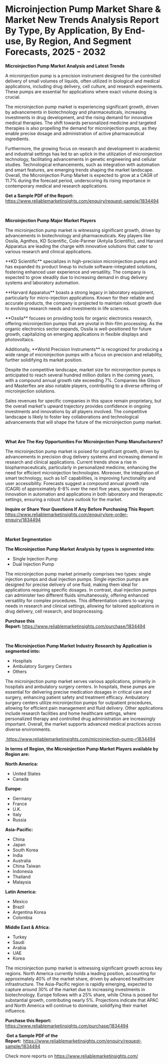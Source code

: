 <p><h1>Microinjection Pump Market Share & Market New Trends Analysis Report By Type, By Application, By End-use, By Region, And Segment Forecasts, 2025 - 2032</h1></p><p><strong>Microinjection Pump Market Analysis and Latest Trends</strong></p>
<p><p>A microinjection pump is a precision instrument designed for the controlled delivery of small volumes of liquids, often utilized in biological and medical applications, including drug delivery, cell culture, and research experiments. These pumps are essential for applications where exact volume dosing is crucial.</p><p>The microinjection pump market is experiencing significant growth, driven by advancements in biotechnology and pharmaceuticals, increasing investments in drug development, and the rising demand for innovative medical therapies. The shift towards personalized medicine and targeted therapies is also propelling the demand for microinjection pumps, as they enable precise dosage and administration of active pharmaceutical ingredients. </p><p>Furthermore, the growing focus on research and development in academic and industrial settings has led to an uptick in the utilization of microinjection technology, facilitating advancements in genetic engineering and cellular studies. Technological enhancements, such as integration with automation and smart features, are emerging trends shaping the market landscape. Overall, the Microinjection Pump Market is expected to grow at a CAGR of 11.7% during the forecast period, underscoring its rising importance in contemporary medical and research applications.</p></p>
<p><strong>Get a Sample PDF of the Report:&nbsp;</strong> <a href="https://www.reliablemarketinsights.com/enquiry/request-sample/1834494?utm_campaign=2013&utm_medium=2&utm_source=Github&utm_content=ia&utm_term=04032025&utm_id=microinjection-pump">https://www.reliablemarketinsights.com/enquiry/request-sample/1834494</a></p>
<p>&nbsp;</p>
<p><strong>Microinjection Pump Major Market Players</strong></p>
<p><p>The microinjection pump market is witnessing significant growth, driven by advancements in biotechnology and pharmaceuticals. Key players like Ossila, Agnthos, KD Scientific, Cole-Parmer (Antylia Scientific), and Harvard Apparatus are leading the charge with innovative solutions that cater to various research and clinical applications.</p><p>**KD Scientific** specializes in high-precision microinjection pumps and has expanded its product lineup to include software-integrated solutions, fostering enhanced user experience and versatility. The company is expected to grow steadily due to increasing demand in drug delivery systems and laboratory automation.</p><p>**Harvard Apparatus** boasts a strong legacy in laboratory equipment, particularly for micro-injection applications. Known for their reliable and accurate products, the company is projected to maintain robust growth due to evolving research needs and investments in life sciences.</p><p>**Ossila** focuses on providing tools for organic electronics research, offering microinjection pumps that are pivotal in thin-film processing. As the organic electronics sector expands, Ossila is well-positioned for future growth, capitalizing on emerging applications in flexible displays and photovoltaics.</p><p>Additionally, **World Precision Instruments** is recognized for producing a wide range of microinjection pumps with a focus on precision and reliability, further solidifying its market position.</p><p>Despite the competitive landscape, market size for microinjection pumps is anticipated to reach several hundred million dollars in the coming years, with a compound annual growth rate exceeding 7%. Companies like Gilson and Masterflex are also notable players, contributing to a diverse offering of microinjection solutions.</p><p>Sales revenues for specific companies in this space remain proprietary, but the overall market's upward trajectory provides confidence in ongoing investments and innovations by all players involved. The competitive landscape is likely to foster key collaborations and technological advancements that will shape the future of the microinjection pump market.</p></p>
<p>&nbsp;</p>
<p><strong>What Are The Key Opportunities For Microinjection Pump Manufacturers?</strong></p>
<p><p>The microinjection pump market is poised for significant growth, driven by advancements in precision drug delivery systems and increasing demand in research and clinical applications. Current trends show a rise in biopharmaceuticals, particularly in personalized medicine, enhancing the need for efficient microinjection technologies. Moreover, the integration of smart technology, such as IoT capabilities, is improving functionality and user accessibility. Forecasts suggest a compound annual growth rate (CAGR) of approximately 6-8% over the next five years, spurred by innovation in automation and applications in both laboratory and therapeutic settings, ensuring a robust future outlook for the market.</p></p>
<p><strong>Inquire or Share Your Questions If Any Before Purchasing This Report:</strong> <a href="https://www.reliablemarketinsights.com/enquiry/pre-order-enquiry/1834494?utm_campaign=2013&utm_medium=2&utm_source=Github&utm_content=ia&utm_term=04032025&utm_id=microinjection-pump">https://www.reliablemarketinsights.com/enquiry/pre-order-enquiry/1834494</a></p>
<p>&nbsp;</p>
<p><strong>Market Segmentation</strong></p>
<p><strong>The Microinjection Pump Market Analysis by types is segmented into:</strong></p>
<p><ul><li>Single Injection Pump</li><li>Dual Injection Pump</li></ul></p>
<p><p>The microinjection pump market primarily comprises two types: single injection pumps and dual injection pumps. Single injection pumps are designed for precise delivery of one fluid, making them ideal for applications requiring specific dosages. In contrast, dual injection pumps can administer two different fluids simultaneously, offering enhanced versatility for complex procedures. This differentiation caters to varying needs in research and clinical settings, allowing for tailored applications in drug delivery, cell research, and bioprocessing.</p></p>
<p><strong>Purchase this Report:&nbsp;</strong><a href="https://www.reliablemarketinsights.com/purchase/1834494?utm_campaign=2013&utm_medium=2&utm_source=Github&utm_content=ia&utm_term=04032025&utm_id=microinjection-pump">https://www.reliablemarketinsights.com/purchase/1834494</a></p>
<p>&nbsp;</p>
<p><strong>The Microinjection Pump Market Industry Research by Application is segmented into:</strong></p>
<p><ul><li>Hospitals</li><li>Ambulatory Surgery Centers</li><li>Others</li></ul></p>
<p><p>The microinjection pump market serves various applications, primarily in hospitals and ambulatory surgery centers. In hospitals, these pumps are essential for delivering precise medication dosages in critical care and surgery, enhancing patient safety and treatment efficacy. Ambulatory surgery centers utilize microinjection pumps for outpatient procedures, allowing for efficient pain management and fluid delivery. Other applications include research facilities and home healthcare settings, where personalized therapy and controlled drug administration are increasingly important. Overall, the market supports advanced medical practices across diverse environments.</p></p>
<p><a href="https://www.reliablemarketinsights.com/microinjection-pump-r1834494?utm_campaign=2013&utm_medium=2&utm_source=Github&utm_content=ia&utm_term=04032025&utm_id=microinjection-pump">&nbsp;https://www.reliablemarketinsights.com/microinjection-pump-r1834494</a></p>
<p><strong>In terms of Region, the Microinjection Pump Market Players available by Region are:</strong></p>
<p>
    <p> <strong> North America: </strong>
        <ul>
            <li>United States</li>
            <li>Canada</li>
        </ul>
        </p> 
    <p> <strong> Europe: </strong>
        <ul>
            <li>Germany</li>
            <li>France</li>
            <li>U.K.</li>
            <li>Italy</li>
            <li>Russia</li>
        </ul>
        </p> 
    <p> <strong> Asia-Pacific: </strong>
        <ul>
            <li>China</li>
            <li>Japan</li>
            <li>South Korea</li>
            <li>India</li>
            <li>Australia</li>
            <li>China Taiwan</li>
            <li>Indonesia</li>
            <li>Thailand</li>
            <li>Malaysia</li>
        </ul>
        </p> 
    <p> <strong> Latin America: </strong>
        <ul>
            <li>Mexico</li>
            <li>Brazil</li>
            <li>Argentina Korea</li>
            <li>Colombia</li>
        </ul>
        </p> 
    <p> <strong> Middle East & Africa: </strong>
        <ul>
            <li>Turkey</li>
            <li>Saudi</li>
            <li>Arabia</li>
            <li>UAE</li>
            <li>Korea</li>
        </ul>
    </p>
    </p>
<p><p>The microinjection pump market is witnessing significant growth across key regions. North America currently holds a leading position, accounting for approximately 40% of the market share, driven by advanced healthcare infrastructure. The Asia-Pacific region is rapidly emerging, expected to capture around 30% of the market due to increasing investments in biotechnology. Europe follows with a 25% share, while China is poised for substantial growth, contributing nearly 5%. Projections indicate that APAC and North America will continue to dominate, solidifying their market influence.</p></p>
<p><strong>Purchase this Report: </strong><a href="https://www.reliablemarketinsights.com/purchase/1834494?utm_campaign=2013&utm_medium=2&utm_source=Github&utm_content=ia&utm_term=04032025&utm_id=microinjection-pump">https://www.reliablemarketinsights.com/purchase/1834494</a></p>
<p>&nbsp;<strong>Get a Sample PDF of the Report:&nbsp;&nbsp;</strong><a href="https://www.reliablemarketinsights.com/enquiry/request-sample/1834494?utm_campaign=2013&utm_medium=2&utm_source=Github&utm_content=ia&utm_term=04032025&utm_id=microinjection-pump">https://www.reliablemarketinsights.com/enquiry/request-sample/1834494</a></p>
<p><strong></strong></p>
<p>Check more reports on <a href="https://www.reliablemarketinsights.com/?utm_campaign=2013&utm_medium=2&utm_source=Github&utm_content=ia&utm_term=04032025&utm_id=microinjection-pump">https://www.reliablemarketinsights.com/</a></p>